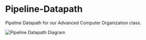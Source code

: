 # Pipeline-Datapath
Pipeline Datapath for our Advanced Computer Organization class.

![Pipeline Datapath Diagram](https://user-images.githubusercontent.com/35656323/127506703-c56178aa-0642-4409-8228-104f970db6f8.jpg)


